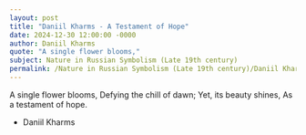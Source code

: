 ```yaml
---
layout: post
title: "Daniil Kharms - A Testament of Hope"
date: 2024-12-30 12:00:00 -0000
author: Daniil Kharms
quote: "A single flower blooms,"
subject: Nature in Russian Symbolism (Late 19th century)
permalink: /Nature in Russian Symbolism (Late 19th century)/Daniil Kharms/Daniil Kharms - A Testament of Hope
---
```


A single flower blooms,
Defying the chill of dawn;
Yet, its beauty shines,
As a testament of hope.

- Daniil Kharms
